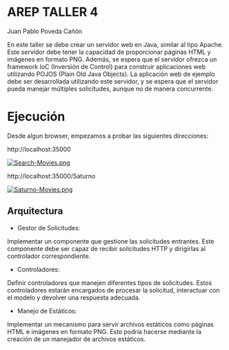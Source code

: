# AREP TALLER 4

Juan Pablo Poveda Cañón

En este taller se debe crear un servidor web en Java, similar al tipo Apache. Este servidor debe tener la capacidad de proporcionar páginas HTML y imágenes en formato PNG. Además, se espera que el servidor ofrezca un framework IoC (Inversión de Control) para construir aplicaciones web utilizando POJOS (Plain Old Java Objects). La aplicación web de ejemplo debe ser desarrollada utilizando este servidor, y se espera que el servidor pueda manejar múltiples solicitudes, aunque no de manera concurrente.

# Ejecución

Desde algun browser, empezamos a probar las siguientes direcciones:

http://localhost:35000

[![Search-Movies.png](https://i.postimg.cc/NfXH9Wrj/Search-Movies.png)](https://postimg.cc/dLq1gNBb)

http://localhost:35000/Saturno

[![Saturno-Movies.png](https://i.postimg.cc/T2FbPR1s/Saturno-Movies.png)](https://postimg.cc/kDNG1PxN)

## Arquitectura

* Gestor de Solicitudes:

Implementar un componente que gestione las solicitudes entrantes. Este componente debe ser capaz de recibir solicitudes HTTP y dirigirlas al controlador correspondiente.

* Controladores:

Definir controladores que manejen diferentes tipos de solicitudes. Estos controladores estarán encargados de procesar la solicitud, interactuar con el modelo y devolver una respuesta adecuada.

* Manejo de Estáticos:

Implementar un mecanismo para servir archivos estáticos como páginas HTML e imágenes en formato PNG. Esto podría hacerse mediante la creación de un manejador de archivos estáticos.
